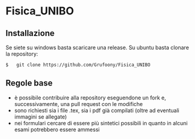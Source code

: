 # Fisica_UNIBO
## Installazione
Se siete su windows basta scaricare una release.
Su ubuntu basta clonare la repository:

    $   git clone https://github.com/Grufoony/Fisica_UNIBO

## Regole base
* è possibile contribuire alla repository eseguendone un fork e, successivamente, una pull request con le modifiche
* sono richiesti sia i file .tex, sia i pdf già compilati (oltre ad eventuali immagini se allegate)
* nei formulari cercare di essere più sintetici possibili in quanto in alcuni esami potrebbero essere ammessi

